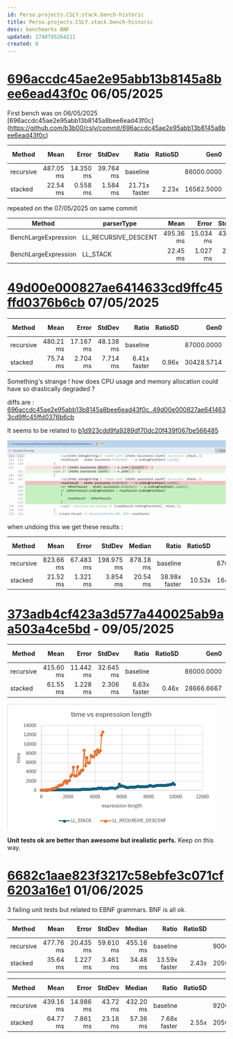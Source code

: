 ```yaml
---
id: Perso.projects.CSLY.stack.bench-historic
title: Perso.projects.CSLY.stack.bench-historic
desc: benchmarks BNF 
updated: 1748795264211
created: 0
---
```

# [696accdc45ae2e95abb13b8145a8bee6ead43f0c](https://github.com/b3b00/csly/commit/696accdc45ae2e95abb13b8145a8bee6ead43f0c) 06/05/2025

First bench was on 06/05/2025 [696accdc45ae2e95abb13b8145a8bee6ead43f0c] (https://github.com/b3b00/csly/commit/696accdc45ae2e95abb13b8145a8bee6ead43f0c)

| Method    | Mean      | Error     | StdDev    | Ratio         | RatioSD | Gen0       | Gen1       | Gen2       | Allocated | Alloc Ratio |
|---------- |----------:|----------:|----------:|--------------:|--------:|-----------:|-----------:|-----------:|----------:|------------:|
| recursive | 487.05 ms | 14.350 ms | 39.764 ms |      baseline |         | 86000.0000 | 34000.0000 | 20000.0000 | 461.95 MB |             |
| stacked   |  22.54 ms |  0.558 ms |  1.584 ms | 21.71x faster |   2.23x | 16562.5000 |   625.0000 |   156.2500 |  67.72 MB |  6.82x less |

repeated on the 07/05/2025 on same commit

| Method               | parserType           | Mean      | Error     | StdDev    | Median    | Gen0       | Gen1       | Gen2       | Allocated |
|--------------------- |--------------------- |----------:|----------:|----------:|----------:|-----------:|-----------:|-----------:|----------:|
| BenchLargeExpression | LL_RECURSIVE_DESCENT | 495.36 ms | 15.034 ms | 43.615 ms | 488.80 ms | 89000.0000 | 34000.0000 | 22000.0000 | 478.65 MB |
| BenchLargeExpression | LL_STACK             |  22.45 ms |  1.027 ms |  2.980 ms |  21.33 ms | 16562.5000 |   968.7500 |          - |  67.54 MB |

# [49d00e000827ae6414633cd9ffc45ffd0376b6cb](https://github.com/b3b00/csly/commit/49d00e000827ae6414633cd9ffc45ffd0376b6cb) 07/05/2025

| Method    | Mean      | Error     | StdDev    | Ratio        | RatioSD | Gen0       | Gen1       | Gen2       | Allocated | Alloc Ratio |
|---------- |----------:|----------:|----------:|-------------:|--------:|-----------:|-----------:|-----------:|----------:|------------:|
| recursive | 480.21 ms | 17.167 ms | 48.138 ms |     baseline |         | 87000.0000 | 35000.0000 | 21000.0000 |  468.5 MB |             |
| stacked   |  75.74 ms |  2.704 ms |  7.714 ms | 6.41x faster |   0.96x | 30428.5714 |   857.1429 |   428.5714 | 127.73 MB |  3.67x less |

Something's strange ! how does CPU usage and memory allocation could have so drastically  degraded ?
 
diffs are : 
[696accdc45ae2e95abb13b8145a8bee6ead43f0c..49d00e000827ae6414633cd9ffc45ffd0376b6cb](https://github.com/b3b00/csly/compare/696accdc45ae2e95abb13b8145a8bee6ead43f0c..49d00e000827ae6414633cd9ffc45ffd0376b6cb)

It seems to be related to [b1d923cdd9fa9289df70dc20f439f067be566485](https://github.com/b3b00/csly/commit/b1d923cdd9fa9289df70dc20f439f067be566485)

![](https://raw.githubusercontent.com/b3b00/dendronNotes/refs/heads/main/notes/assets/images/2025-05-07-18-18-09.png)


when undoing this we get these results :

| Method    | Mean      | Error     | StdDev     | Median    | Ratio         | RatioSD | Gen0       | Gen1       | Gen2       | Allocated | Alloc Ratio |
|---------- |----------:|----------:|-----------:|----------:|--------------:|--------:|-----------:|-----------:|-----------:|----------:|------------:|
| recursive | 823.66 ms | 67.483 ms | 198.975 ms | 878.18 ms |      baseline |         | 87000.0000 | 31000.0000 | 22000.0000 | 472.26 MB |             |
| stacked   |  21.52 ms |  1.321 ms |   3.854 ms |  20.54 ms | 38.98x faster |  10.53x | 16400.0000 |   600.0000 |    66.6667 |  67.05 MB |  7.04x less |

# [373adb4cf423a3d577a440025ab9aa503a4ce5bd](https://github.com/b3b00/csly/commit/373adb4cf423a3d577a440025ab9aa503a4ce5bd) - 09/05/2025

| Method    | Mean      | Error     | StdDev    | Ratio        | RatioSD | Gen0       | Gen1       | Gen2       | Allocated | Alloc Ratio |
|---------- |----------:|----------:|----------:|-------------:|--------:|-----------:|-----------:|-----------:|----------:|------------:|
| recursive | 415.60 ms | 11.442 ms | 32.645 ms |     baseline |         | 86000.0000 | 35000.0000 | 21000.0000 | 463.82 MB |             |
| stacked   |  61.55 ms |  1.228 ms |  2.306 ms | 6.63x faster |   0.46x | 28666.6667 |   333.3333 |          - | 122.26 MB |  3.79x less |

![](assets/images/2025-05-09-07-31-56.png)

**Unit tests ok are better than awesome but irealistic perfs.**
Keep on this way.

# [6682c1aae823f3217c58ebfe3c071cf6203a16e1](https://github.com/b3b00/csly/commit/6682c1aae823f3217c58ebfe3c071cf6203a16e1) 01/06/2025

3 failing unit tests but related to EBNF grammars. BNF is all ok.

| Method    | Mean      | Error     | StdDev    | Median    | Ratio         | RatioSD | Gen0       | Gen1       | Gen2       | Allocated | Alloc Ratio |
|---------- |----------:|----------:|----------:|----------:|--------------:|--------:|-----------:|-----------:|-----------:|----------:|------------:|
| recursive | 477.76 ms | 20.435 ms | 59.610 ms | 455.16 ms |      baseline |         | 90000.0000 | 36000.0000 | 22000.0000 | 482.62 MB |             |
| stacked   |  35.64 ms |  1.227 ms |  3.461 ms |  34.48 ms | 13.59x faster |   2.43x | 20500.0000 |   800.0000 |   300.0000 |  86.86 MB |  5.56x less |

| Method    | Mean      | Error     | StdDev   | Median    | Ratio        | RatioSD | Gen0       | Gen1       | Gen2       | Allocated | Alloc Ratio |
|---------- |----------:|----------:|---------:|----------:|-------------:|--------:|-----------:|-----------:|-----------:|----------:|------------:|
| recursive | 439.16 ms | 14.986 ms | 43.72 ms | 432.20 ms |     baseline |         | 92000.0000 | 37000.0000 | 23000.0000 | 495.67 MB |             |
| stacked   |  64.77 ms |  7.861 ms | 23.18 ms |  57.36 ms | 7.68x faster |   2.55x | 20500.0000 |   833.3333 |   333.3333 |  87.29 MB |  5.68x less |
